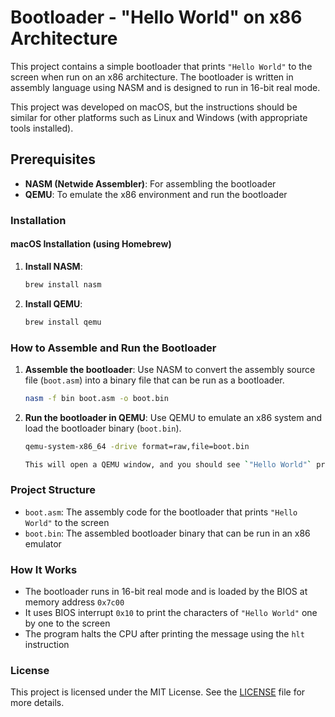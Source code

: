 # Bootloader - "Hello World" on x86 Architecture

This project contains a simple bootloader that prints `"Hello World"` to the screen when run on an x86 architecture. The bootloader is written in assembly language using NASM and is designed to run in 16-bit real mode.

This project was developed on macOS, but the instructions should be similar for other platforms such as Linux and Windows (with appropriate tools installed).

## Prerequisites

- **NASM (Netwide Assembler)**: For assembling the bootloader
- **QEMU**: To emulate the x86 environment and run the bootloader

### Installation

#### macOS Installation (using Homebrew)

1. **Install NASM**:
   ```bash
   brew install nasm

2. **Install QEMU**:
   ```bash
   brew install qemu

### How to Assemble and Run the Bootloader

1. **Assemble the bootloader**:
   Use NASM to convert the assembly source file (`boot.asm`) into a binary file that can be run as a bootloader.

   ```bash
   nasm -f bin boot.asm -o boot.bin

2. **Run the bootloader in QEMU**:
   Use QEMU to emulate an x86 system and load the bootloader binary (`boot.bin`).

   ```bash
   qemu-system-x86_64 -drive format=raw,file=boot.bin

   This will open a QEMU window, and you should see `"Hello World"` printed to the screen.

### Project Structure

- `boot.asm`: The assembly code for the bootloader that prints `"Hello World"` to the screen
- `boot.bin`: The assembled bootloader binary that can be run in an x86 emulator

### How It Works

- The bootloader runs in 16-bit real mode and is loaded by the BIOS at memory address `0x7c00`
- It uses BIOS interrupt `0x10` to print the characters of `"Hello World"` one by one to the screen
- The program halts the CPU after printing the message using the `hlt` instruction

### License

This project is licensed under the MIT License. See the [LICENSE](LICENSE) file for more details.